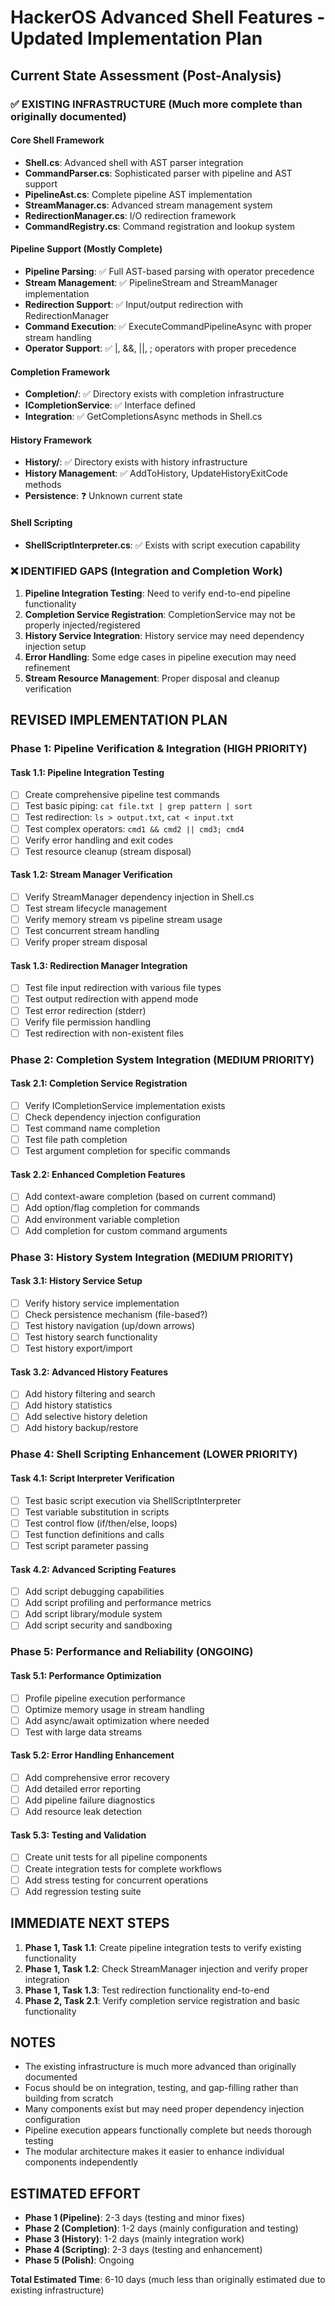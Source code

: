 # HackerOS Advanced Shell Features - Updated Implementation Plan

## Current State Assessment (Post-Analysis)

### ✅ **EXISTING INFRASTRUCTURE** (Much more complete than originally documented)

#### Core Shell Framework
- **Shell.cs**: Advanced shell with AST parser integration
- **CommandParser.cs**: Sophisticated parser with pipeline and AST support
- **PipelineAst.cs**: Complete pipeline AST implementation
- **StreamManager.cs**: Advanced stream management system  
- **RedirectionManager.cs**: I/O redirection framework
- **CommandRegistry.cs**: Command registration and lookup system

#### Pipeline Support (Mostly Complete)
- **Pipeline Parsing**: ✅ Full AST-based parsing with operator precedence
- **Stream Management**: ✅ PipelineStream and StreamManager implementation
- **Redirection Support**: ✅ Input/output redirection with RedirectionManager
- **Command Execution**: ✅ ExecuteCommandPipelineAsync with proper stream handling
- **Operator Support**: ✅ |, &&, ||, ; operators with proper precedence

#### Completion Framework
- **Completion/**: ✅ Directory exists with completion infrastructure
- **ICompletionService**: ✅ Interface defined
- **Integration**: ✅ GetCompletionsAsync methods in Shell.cs

#### History Framework  
- **History/**: ✅ Directory exists with history infrastructure
- **History Management**: ✅ AddToHistory, UpdateHistoryExitCode methods
- **Persistence**: ❓ Unknown current state

#### Shell Scripting
- **ShellScriptInterpreter.cs**: ✅ Exists with script execution capability

### ❌ **IDENTIFIED GAPS** (Integration and Completion Work)

1. **Pipeline Integration Testing**: Need to verify end-to-end pipeline functionality
2. **Completion Service Registration**: CompletionService may not be properly injected/registered  
3. **History Service Integration**: History service may need dependency injection setup
4. **Error Handling**: Some edge cases in pipeline execution may need refinement
5. **Stream Resource Management**: Proper disposal and cleanup verification

## **REVISED IMPLEMENTATION PLAN**

### **Phase 1: Pipeline Verification & Integration (HIGH PRIORITY)**

#### **Task 1.1: Pipeline Integration Testing**
- [ ] Create comprehensive pipeline test commands
- [ ] Test basic piping: `cat file.txt | grep pattern | sort`
- [ ] Test redirection: `ls > output.txt`, `cat < input.txt`
- [ ] Test complex operators: `cmd1 && cmd2 || cmd3; cmd4`
- [ ] Verify error handling and exit codes
- [ ] Test resource cleanup (stream disposal)

#### **Task 1.2: Stream Manager Verification**
- [ ] Verify StreamManager dependency injection in Shell.cs
- [ ] Test stream lifecycle management
- [ ] Verify memory stream vs pipeline stream usage
- [ ] Test concurrent stream handling
- [ ] Verify proper stream disposal

#### **Task 1.3: Redirection Manager Integration**
- [ ] Test file input redirection with various file types
- [ ] Test output redirection with append mode
- [ ] Test error redirection (stderr)
- [ ] Verify file permission handling
- [ ] Test redirection with non-existent files

### **Phase 2: Completion System Integration (MEDIUM PRIORITY)**

#### **Task 2.1: Completion Service Registration**
- [ ] Verify ICompletionService implementation exists
- [ ] Check dependency injection configuration
- [ ] Test command name completion  
- [ ] Test file path completion
- [ ] Test argument completion for specific commands

#### **Task 2.2: Enhanced Completion Features**
- [ ] Add context-aware completion (based on current command)
- [ ] Add option/flag completion for commands
- [ ] Add environment variable completion
- [ ] Add completion for custom command arguments

### **Phase 3: History System Integration (MEDIUM PRIORITY)**

#### **Task 3.1: History Service Setup**
- [ ] Verify history service implementation
- [ ] Check persistence mechanism (file-based?)
- [ ] Test history navigation (up/down arrows)
- [ ] Test history search functionality
- [ ] Test history export/import

#### **Task 3.2: Advanced History Features**
- [ ] Add history filtering and search
- [ ] Add history statistics
- [ ] Add selective history deletion
- [ ] Add history backup/restore

### **Phase 4: Shell Scripting Enhancement (LOWER PRIORITY)**

#### **Task 4.1: Script Interpreter Verification**
- [ ] Test basic script execution via ShellScriptInterpreter
- [ ] Test variable substitution in scripts
- [ ] Test control flow (if/then/else, loops)
- [ ] Test function definitions and calls
- [ ] Test script parameter passing

#### **Task 4.2: Advanced Scripting Features**
- [ ] Add script debugging capabilities
- [ ] Add script profiling and performance metrics
- [ ] Add script library/module system
- [ ] Add script security and sandboxing

### **Phase 5: Performance and Reliability (ONGOING)**

#### **Task 5.1: Performance Optimization**
- [ ] Profile pipeline execution performance
- [ ] Optimize memory usage in stream handling
- [ ] Add async/await optimization where needed
- [ ] Test with large data streams

#### **Task 5.2: Error Handling Enhancement**
- [ ] Add comprehensive error recovery
- [ ] Add detailed error reporting
- [ ] Add pipeline failure diagnostics
- [ ] Add resource leak detection

#### **Task 5.3: Testing and Validation**
- [ ] Create unit tests for all pipeline components
- [ ] Create integration tests for complete workflows
- [ ] Add stress testing for concurrent operations
- [ ] Add regression testing suite

## **IMMEDIATE NEXT STEPS**

1. **Phase 1, Task 1.1**: Create pipeline integration tests to verify existing functionality
2. **Phase 1, Task 1.2**: Check StreamManager injection and verify proper integration
3. **Phase 1, Task 1.3**: Test redirection functionality end-to-end
4. **Phase 2, Task 2.1**: Verify completion service registration and basic functionality

## **NOTES**

- The existing infrastructure is much more advanced than originally documented
- Focus should be on integration, testing, and gap-filling rather than building from scratch
- Many components exist but may need proper dependency injection configuration
- Pipeline execution appears functionally complete but needs thorough testing
- The modular architecture makes it easier to enhance individual components independently

## **ESTIMATED EFFORT**

- **Phase 1 (Pipeline)**: 2-3 days (testing and minor fixes)
- **Phase 2 (Completion)**: 1-2 days (mainly configuration and testing)  
- **Phase 3 (History)**: 1-2 days (mainly integration work)
- **Phase 4 (Scripting)**: 2-3 days (testing and enhancement)
- **Phase 5 (Polish)**: Ongoing

**Total Estimated Time**: 6-10 days (much less than originally estimated due to existing infrastructure)
